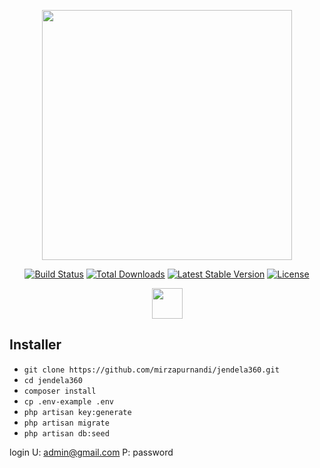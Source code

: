 <p align="center"><a href="https://laravel.com" target="_blank"><img src="https://raw.githubusercontent.com/laravel/art/master/logo-lockup/5%20SVG/2%20CMYK/1%20Full%20Color/laravel-logolockup-cmyk-red.svg" width="400"></a></p>

<p align="center">
    <a href="https://travis-ci.org/laravel/framework"><img src="https://travis-ci.org/laravel/framework.svg" alt="Build Status"></a>
    <a href="https://packagist.org/packages/laravel/framework"><img src="https://img.shields.io/packagist/dt/laravel/framework" alt="Total Downloads"></a>
    <a href="https://packagist.org/packages/laravel/framework"><img src="https://img.shields.io/packagist/v/laravel/framework" alt="Latest Stable Version"></a>
    <a href="https://packagist.org/packages/laravel/framework"><img src="https://img.shields.io/packagist/l/laravel/framework" alt="License"></a>
</p>


<p align="center">
    <a href="https://jendela360.com"><img src="https://assets.jendela360.com/jendela/assets/images/svg/logo.svg" height="49px" width="auto"></a>
</p>

## Installer

-   `git clone https://github.com/mirzapurnandi/jendela360.git`
-   `cd jendela360`
-   `composer install`
-   `cp .env-example .env`
-   `php artisan key:generate`
-   `php artisan migrate`
-   `php artisan db:seed`

login
U: admin@gmail.com
P: password
